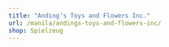 ```yaml
---
title: "Anding’s Toys and Flowers Inc."
url: /manila/andings-toys-and-flowers-inc/
shop: Spielzeug
---
```

